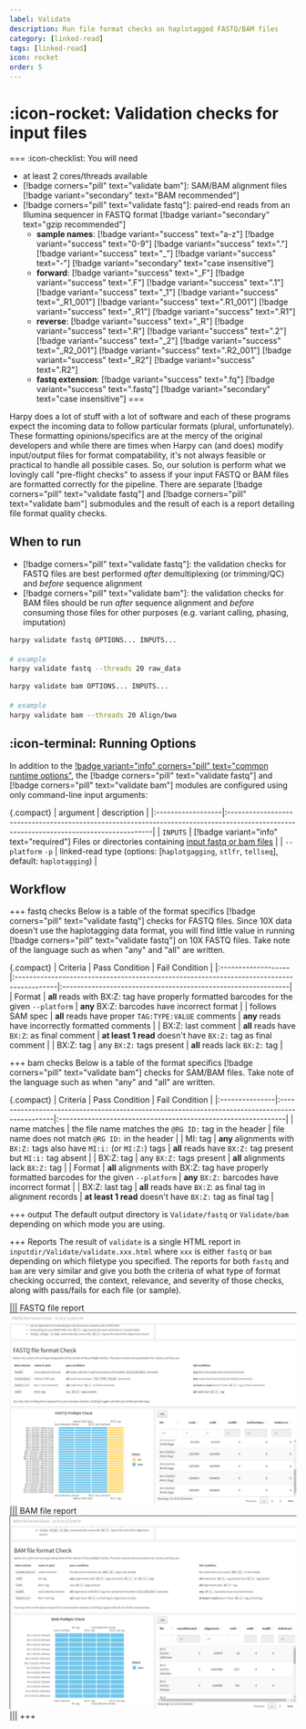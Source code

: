 ```yaml
---
label: Validate
description: Run file format checks on haplotagged FASTQ/BAM files
category: [linked-read]
tags: [linked-read]
icon: rocket
order: 5
---
```


# :icon-rocket: Validation checks for input files

===  :icon-checklist: You will need
- at least 2 cores/threads available
- [!badge corners="pill" text="validate bam"]: SAM/BAM alignment files [!badge variant="secondary" text="BAM recommended"]
- [!badge corners="pill" text="validate fastq"]: paired-end reads from an Illumina sequencer in FASTQ format [!badge variant="secondary" text="gzip recommended"]
    - **sample names**: [!badge variant="success" text="a-z"] [!badge variant="success" text="0-9"] [!badge variant="success" text="."] [!badge variant="success" text="_"] [!badge variant="success" text="-"] [!badge variant="secondary" text="case insensitive"]
    - **forward**: [!badge variant="success" text="_F"] [!badge variant="success" text=".F"] [!badge variant="success" text=".1"] [!badge variant="success" text="_1"] [!badge variant="success" text="_R1_001"] [!badge variant="success" text=".R1_001"] [!badge variant="success" text="_R1"] [!badge variant="success" text=".R1"] 
    - **reverse**: [!badge variant="success" text="_R"] [!badge variant="success" text=".R"] [!badge variant="success" text=".2"] [!badge variant="success" text="_2"] [!badge variant="success" text="_R2_001"] [!badge variant="success" text=".R2_001"] [!badge variant="success" text="_R2"] [!badge variant="success" text=".R2"] 
    - **fastq extension**: [!badge variant="success" text=".fq"] [!badge variant="success" text=".fastq"] [!badge variant="secondary" text="case insensitive"]
===

Harpy does a lot of stuff with a lot of software and each of these programs expect the incoming data to follow particular formats (plural, unfortunately).
These formatting opinions/specifics are at the mercy of the original developers and while there are times when Harpy can (and does)
modify input/output files for format compatability, it's not always feasible or practical to handle all possible cases. So, our
solution is perform what we lovingly call "pre-flight checks" to assess if your input FASTQ or BAM files are formatted correctly
for the pipeline. There are separate [!badge corners="pill" text="validate fastq"] and [!badge corners="pill" text="validate bam"] submodules and the result of each is a report detailing file format quality checks. 

## When to run
- [!badge corners="pill" text="validate fastq"]: the validation checks for FASTQ files are best performed _after_ demultiplexing (or trimming/QC) and _before_ sequence alignment
- [!badge corners="pill" text="validate bam"]: the validation checks for BAM files should be run _after_ sequence alignment and _before_ consuming those files for other purposes
(e.g. variant calling, phasing, imputation)


```bash fastq usage and example
harpy validate fastq OPTIONS... INPUTS...

# example 
harpy validate fastq --threads 20 raw_data
```

```bash bam usage and example
harpy validate bam OPTIONS... INPUTS...

# example
harpy validate bam --threads 20 Align/bwa
```

## :icon-terminal: Running Options
In addition to the [!badge variant="info" corners="pill" text="common runtime options"](/common_options.md), the [!badge corners="pill" text="validate fastq"] and [!badge corners="pill" text="validate bam"] modules are configured using only command-line input arguments:

{.compact}
| argument          | description                                                                                                                            |
|:------------------|:---------------------------------------------------------------------------------------------------------------------------------------|
| `INPUTS`          | [!badge variant="info" text="required"] Files or directories containing [input fastq or bam files](/common_options.md#input-arguments) |
| `--platform` `-p` | linked-read type (options: [`haplotgagging`, `stlfr`, `tellseq`], default: `haplotagging`)                                             |

## Workflow

+++ fastq checks
Below is a table of the format specifics [!badge corners="pill" text="validate fastq"] checks for FASTQ files. Since 10X data doesn't use
the haplotagging data format, you will find little value in running [!badge corners="pill" text="validate fastq"] on 10X FASTQ files. Take note
of the language such as when "any" and "all" are written.

{.compact}
 | Criteria           | Pass Condition                                                                           | Fail Condition                                                |
 |:-------------------|:-----------------------------------------------------------------------------------------|:--------------------------------------------------------------|
 | Format             | **all** reads with BX:Z: tag have properly formatted barcodes for the given `--platform` | **any** BX:Z: barcodes have incorrect format                  |
 | follows SAM spec   | **all** reads have proper `TAG:TYPE:VALUE` comments                                      | **any** reads have incorrectly formatted comments             |
 | BX:Z: last comment | **all** reads have `BX:Z`: as final comment                                              | **at least 1 read** doesn't have `BX:Z:` tag as final comment |
 | BX:Z: tag          | any `BX:Z:` tags present                                                                 | **all** reads lack `BX:Z:` tag                                |

+++ bam checks
Below is a table of the format specifics [!badge corners="pill" text="validate bam"] checks for SAM/BAM files. Take note
of the language such as when "any" and "all" are written.

{.compact}
| Criteria       | Pass Condition                                                                                | Fail Condition                                                |
|:---------------|:----------------------------------------------------------------------------------------------|:--------------------------------------------------------------|
| name matches   | the file name matches the `@RG ID:` tag in the header                                         | file name does not match `@RG ID:` in the header              |
| MI: tag        | **any** alignments with `BX:Z:` tags also have `MI:i:` (or `MI:Z:`) tags                      | **all** reads have `BX:Z:` tag present but `MI:i:` tag absent |
| BX:Z: tag      | any `BX:Z:` tags present                                                                      | **all** alignments lack `BX:Z:` tag                           |
| Format         | **all** alignments with BX:Z: tag have properly formatted barcodes for the given `--platform` | **any** `BX:Z:` barcodes have incorrect format                |
| BX:Z: last tag | **all** reads have `BX:Z`: as final tag in alignment records                                  | **at least 1 read** doesn't have `BX:Z:` tag as final tag     |

+++ output
The default output directory is `Validate/fastq` or `Validate/bam` depending on which mode you are using.

+++ Reports
The result of `validate` is a single HTML report in `inputdir/Validate/validate.xxx.html` where `xxx` is either `fastq` or `bam`
depending on which filetype you specified. The reports for both `fastq` and `bam` are very similar and give you both the
criteria of what type of format checking occurred, the context, relevance, and severity of those checks, along with pass/fails for each
file (or sample).

||| FASTQ file report
![Validate/validate.fastq.html](/static/report_preflightfastq.png)
||| BAM file report
![Validate/validate.bam.html](/static/report_preflightbam.png)
|||
+++
